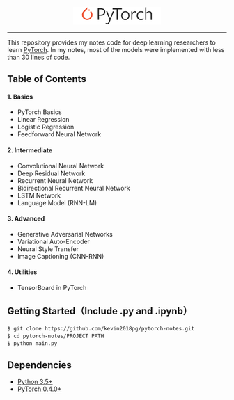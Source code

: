 <p align="center"><img width="40%" src="logo/pytorch_logo_2020.svg" /></p>

--------------------------------------------------------------------------------

This repository provides my notes code for deep learning researchers to learn [PyTorch](https://github.com/pytorch/pytorch). In my notes, most of the models were implemented with less than 30 lines of code. 



## Table of Contents

#### 1. Basics
* PyTorch Basics
* Linear Regression
* Logistic Regression
* Feedforward Neural Network

#### 2. Intermediate
* Convolutional Neural Network
* Deep Residual Network
* Recurrent Neural Network
* Bidirectional Recurrent Neural Network
* LSTM Network
* Language Model (RNN-LM)

#### 3. Advanced
* Generative Adversarial Networks
* Variational Auto-Encoder
* Neural Style Transfer
* Image Captioning (CNN-RNN)

#### 4. Utilities
* TensorBoard in PyTorch




## Getting Started（Include .py and .ipynb）
```bash
$ git clone https://github.com/kevin2018pg/pytorch-notes.git
$ cd pytorch-notes/PROJECT PATH
$ python main.py
```



## Dependencies
* [Python 3.5+](https://www.python.org/)
* [PyTorch 0.4.0+](https://pytorch.org/)




